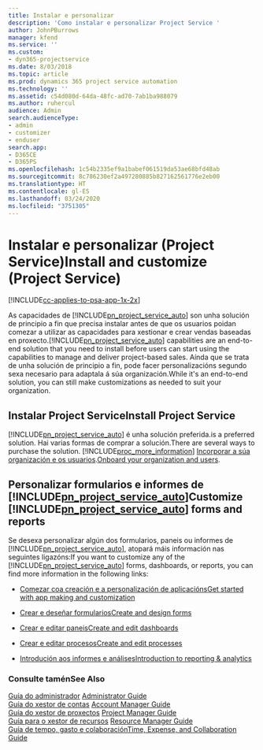 ```yaml
---
title: Instalar e personalizar
description: 'Como instalar e personalizar Project Service '
author: JohnPBurrows
manager: kfend
ms.service: ''
ms.custom:
- dyn365-projectservice
ms.date: 8/03/2018
ms.topic: article
ms.prod: dynamics 365 project service automation
ms.technology: ''
ms.assetid: c54d080d-64da-48fc-ad70-7ab1ba988079
ms.author: ruhercul
audience: Admin
search.audienceType:
- admin
- customizer
- enduser
search.app:
- D365CE
- D365PS
ms.openlocfilehash: 1c54b2335ef9a1babef061519da53ae68bfd48ab
ms.sourcegitcommit: 8c786230ef2a497280885b827162561776e2eb00
ms.translationtype: HT
ms.contentlocale: gl-ES
ms.lasthandoff: 03/24/2020
ms.locfileid: "3751305"
---
```

# <a name="install-and-customize-project-service"></a><span data-ttu-id="21661-103">Instalar e personalizar (Project Service)</span><span class="sxs-lookup"><span data-stu-id="21661-103">Install and customize (Project Service)</span></span>

[!INCLUDE[cc-applies-to-psa-app-1x-2x](../includes/cc-applies-to-psa-app-1x-2x.md)]

<span data-ttu-id="21661-104">As capacidades de [!INCLUDE[pn_project_service_auto](../includes/pn-project-service-auto.md)] son unha solución de principio a fin que precisa instalar antes de que os usuarios poidan comezar a utilizar as capacidades para xestionar e crear vendas baseadas en proxecto.</span><span class="sxs-lookup"><span data-stu-id="21661-104">[!INCLUDE[pn_project_service_auto](../includes/pn-project-service-auto.md)] capabilities are an end-to-end solution that you need to install before users can start using the capabilities to manage and deliver project-based sales.</span></span> <span data-ttu-id="21661-105">Aínda que se trata de unha solución de principio a fin, pode facer personalizacións segundo sexa necesario para adaptala á súa organización.</span><span class="sxs-lookup"><span data-stu-id="21661-105">While it's an end-to-end solution, you can still make customizations as needed to suit your organization.</span></span>  
<!-- TODO: I expect to find the information on how to get and install this here. Please find that and add it here. Same for Project Service.--> 
  
## <a name="install-project-service"></a><span data-ttu-id="21661-106">Instalar Project Service</span><span class="sxs-lookup"><span data-stu-id="21661-106">Install Project Service</span></span>  
 [!INCLUDE[pn_project_service_auto](../includes/pn-project-service-auto.md)] <span data-ttu-id="21661-107">é unha solución preferida.</span><span class="sxs-lookup"><span data-stu-id="21661-107">is a preferred solution.</span></span> <span data-ttu-id="21661-108">Hai varias formas de comprar a solución.</span><span class="sxs-lookup"><span data-stu-id="21661-108">There are several ways to purchase the solution.</span></span> [!INCLUDE[proc_more_information](../includes/proc-more-information.md)] <span data-ttu-id="21661-109">[Incorporar a súa organización e os usuarios](../admin/onboard-your-organization-and-users-to-dynamics-365-online.md).</span><span class="sxs-lookup"><span data-stu-id="21661-109">[Onboard your organization and users](../admin/onboard-your-organization-and-users-to-dynamics-365-online.md).</span></span>  
  
## <a name="customize-pn_project_service_auto-forms-and-reports"></a><span data-ttu-id="21661-110">Personalizar formularios e informes de [!INCLUDE[pn_project_service_auto](../includes/pn-project-service-auto.md)]</span><span class="sxs-lookup"><span data-stu-id="21661-110">Customize [!INCLUDE[pn_project_service_auto](../includes/pn-project-service-auto.md)] forms and reports</span></span>  
 <span data-ttu-id="21661-111">Se desexa personalizar algún dos formularios, paneis ou informes de [!INCLUDE[pn_project_service_auto](../includes/pn-project-service-auto.md)], atopará máis información nas seguintes ligazóns:</span><span class="sxs-lookup"><span data-stu-id="21661-111">If you want to customize any of the [!INCLUDE[pn_project_service_auto](../includes/pn-project-service-auto.md)] forms, dashboards, or reports, you can find more information in the following links:</span></span>  
  
- [<span data-ttu-id="21661-112">Comezar coa creación e a personalización de aplicacións</span><span class="sxs-lookup"><span data-stu-id="21661-112">Get started with app making and customization</span></span>](../customize/getting-started-customization.md)  
  
- [<span data-ttu-id="21661-113">Crear e deseñar formularios</span><span class="sxs-lookup"><span data-stu-id="21661-113">Create and design forms</span></span>](../customize/create-design-forms.md)  
  
- [<span data-ttu-id="21661-114">Crear e editar paneis</span><span class="sxs-lookup"><span data-stu-id="21661-114">Create and edit dashboards</span></span>](../customize/create-edit-dashboards.md)  
  
- [<span data-ttu-id="21661-115">Crear e editar procesos</span><span class="sxs-lookup"><span data-stu-id="21661-115">Create and edit processes</span></span>](../customize/guide-staff-through-common-tasks-processes.md)  
  
- [<span data-ttu-id="21661-116">Introdución aos informes e análises</span><span class="sxs-lookup"><span data-stu-id="21661-116">Introduction to reporting & analytics</span></span>](../analytics/reporting-analytics-with-dynamics-365.md)  
  
### <a name="see-also"></a><span data-ttu-id="21661-117">Consulte tamén</span><span class="sxs-lookup"><span data-stu-id="21661-117">See Also</span></span>  
 <span data-ttu-id="21661-118">[Guía do administrador](../project-service/admin-guide.md) </span><span class="sxs-lookup"><span data-stu-id="21661-118">[Administrator Guide](../project-service/admin-guide.md) </span></span>  
 <span data-ttu-id="21661-119">[Guía do xestor de contas](../project-service/account-manager-guide.md) </span><span class="sxs-lookup"><span data-stu-id="21661-119">[Account Manager Guide](../project-service/account-manager-guide.md) </span></span>  
 <span data-ttu-id="21661-120">[Guía do xestor de proxectos](../project-service/project-manager-guide.md) </span><span class="sxs-lookup"><span data-stu-id="21661-120">[Project Manager Guide](../project-service/project-manager-guide.md) </span></span>  
 <span data-ttu-id="21661-121">[Guía para o xestor de recursos](../project-service/resource-manager-guide.md) </span><span class="sxs-lookup"><span data-stu-id="21661-121">[Resource Manager Guide](../project-service/resource-manager-guide.md) </span></span>  
 [<span data-ttu-id="21661-122">Guía de tempo, gasto e colaboración</span><span class="sxs-lookup"><span data-stu-id="21661-122">Time, Expense, and Collaboration Guide</span></span>](../project-service/time-expense-collaboration-guide.md)

